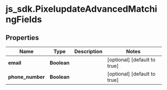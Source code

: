 # js_sdk.PixelupdateAdvancedMatchingFields

## Properties
Name | Type | Description | Notes
------------ | ------------- | ------------- | -------------
**email** | **Boolean** |  | [optional] [default to true]
**phone_number** | **Boolean** |  | [optional] [default to true]
